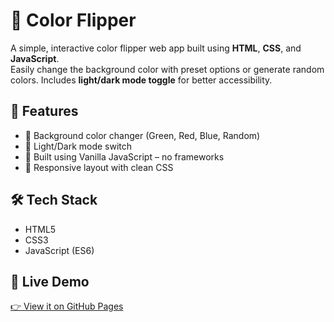 # 🎨 Color Flipper

A simple, interactive color flipper web app built using **HTML**, **CSS**, and **JavaScript**.  
Easily change the background color with preset options or generate random colors. Includes **light/dark mode toggle** for better accessibility.

## 🌟 Features

- 🎨 Background color changer (Green, Red, Blue, Random)
- 🌙 Light/Dark mode switch
- 🧠 Built using Vanilla JavaScript – no frameworks
- 📱 Responsive layout with clean CSS

## 🛠️ Tech Stack

- HTML5
- CSS3
- JavaScript (ES6)

## 🔗 Live Demo

[👉 View it on GitHub Pages](https://kumar-kaushal-dev.github.io/color-flipper/)

